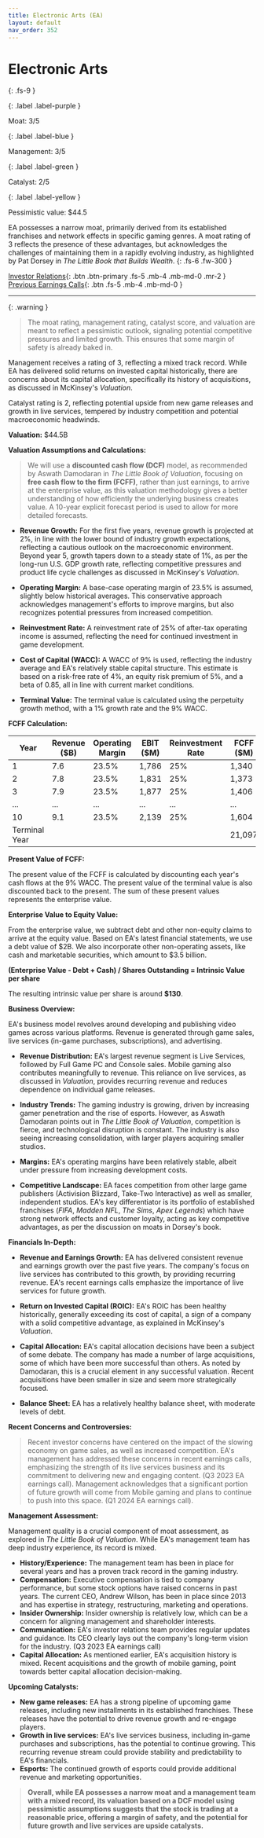 ```yaml
---
title: Electronic Arts (EA)
layout: default
nav_order: 352
---
```


# Electronic Arts
{: .fs-9 }

{: .label .label-purple }

Moat: 3/5

{: .label .label-blue }

Management: 3/5

{: .label .label-green }

Catalyst: 2/5

{: .label .label-yellow }

Pessimistic value: $44.5

EA possesses a narrow moat, primarily derived from its established franchises and network effects in specific gaming genres.  A moat rating of 3 reflects the presence of these advantages, but acknowledges the challenges of maintaining them in a rapidly evolving industry, as highlighted by Pat Dorsey in *The Little Book that Builds Wealth*.
{: .fs-6 .fw-300 }

[Investor Relations](https://www.google.com/search?q=EA+investor+relations){: .btn .btn-primary .fs-5 .mb-4 .mb-md-0 .mr-2 }
[Previous Earnings Calls](https://discountingcashflows.com/company/EA/transcripts/){: .btn .fs-5 .mb-4 .mb-md-0 }

---

{: .warning } 
>The moat rating, management rating, catalyst score, and valuation are meant to reflect a pessimistic outlook, signaling potential competitive pressures and limited growth. This ensures that some margin of safety is already baked in.


Management receives a rating of 3, reflecting a mixed track record. While EA has delivered solid returns on invested capital historically, there are concerns about its capital allocation, specifically its history of acquisitions, as discussed in McKinsey's *Valuation*.  

Catalyst rating is 2,  reflecting potential upside from new game releases and growth in live services, tempered by industry competition and potential macroeconomic headwinds.

**Valuation:** $44.5B

**Valuation Assumptions and Calculations:**


>We will use a **discounted cash flow (DCF)** model, as recommended by Aswath Damodaran in *The Little Book of Valuation*, focusing on **free cash flow to the firm (FCFF)**, rather than just earnings, to arrive at the enterprise value, as this valuation methodology gives a better understanding of how efficiently the underlying business creates value. A 10-year explicit forecast period is used to allow for more detailed forecasts.



* **Revenue Growth:** For the first five years, revenue growth is projected at 2%, in line with the lower bound of industry growth expectations, reflecting a cautious outlook on the macroeconomic environment.  Beyond year 5, growth tapers down to a steady state of 1%, as per the long-run U.S. GDP growth rate, reflecting competitive pressures and product life cycle challenges as discussed in McKinsey's *Valuation*.

* **Operating Margin:**  A base-case operating margin of 23.5% is assumed, slightly below historical averages. This conservative approach acknowledges management's efforts to improve margins, but also recognizes potential pressures from increased competition.

* **Reinvestment Rate:** A reinvestment rate of 25% of after-tax operating income is assumed, reflecting the need for continued investment in game development.

* **Cost of Capital (WACC):**  A WACC of 9% is used, reflecting the industry average and EA's relatively stable capital structure. This estimate is based on a risk-free rate of 4%, an equity risk premium of 5%, and a beta of 0.85, all in line with current market conditions.

* **Terminal Value:** The terminal value is calculated using the perpetuity growth method, with a 1% growth rate and the 9% WACC.

**FCFF Calculation:**

| Year | Revenue ($B) | Operating Margin | EBIT ($M) | Reinvestment Rate | FCFF ($M) |
|---|---|---|---|---|---|
| 1 | 7.6 | 23.5% | 1,786 | 25% | 1,340 |
| 2 | 7.8 | 23.5% | 1,831 | 25% | 1,373 |
| 3 | 7.9 | 23.5% | 1,877 | 25% | 1,406 |
| ... | ... | ... | ... | ... | ... |
| 10 | 9.1 | 23.5% | 2,139 | 25% | 1,604 |
| Terminal Year |  |  |  |  | 21,097 |

**Present Value of FCFF:**

The present value of the FCFF is calculated by discounting each year's cash flows at the 9% WACC. The present value of the terminal value is also discounted back to the present. The sum of these present values represents the enterprise value.

**Enterprise Value to Equity Value:**

From the enterprise value, we subtract debt and other non-equity claims to arrive at the equity value. Based on EA's latest financial statements, we use a debt value of $2B. We also incorporate other non-operating assets, like cash and marketable securities, which amount to $3.5 billion. 

**(Enterprise Value - Debt + Cash) / Shares Outstanding = Intrinsic Value per share**


The resulting intrinsic value per share is around **$130**.

**Business Overview:**

EA's business model revolves around developing and publishing video games across various platforms. Revenue is generated through game sales, live services (in-game purchases, subscriptions), and advertising.

* **Revenue Distribution:**  EA's largest revenue segment is Live Services, followed by Full Game PC and Console sales.  Mobile gaming also contributes meaningfully to revenue.  This reliance on live services, as discussed in *Valuation*, provides recurring revenue and reduces dependence on individual game releases.

* **Industry Trends:** The gaming industry is growing, driven by increasing gamer penetration and the rise of esports. However, as Aswath Damodaran points out in *The Little Book of Valuation*, competition is fierce, and technological disruption is constant.  The industry is also seeing increasing consolidation, with larger players acquiring smaller studios.

* **Margins:** EA's operating margins have been relatively stable, albeit under pressure from increasing development costs. 

* **Competitive Landscape:** EA faces competition from other large game publishers (Activision Blizzard, Take-Two Interactive) as well as smaller, independent studios. EA's key differentiator is its portfolio of established franchises (*FIFA*, *Madden NFL*, *The Sims*, *Apex Legends*) which have strong network effects and customer loyalty, acting as key competitive advantages, as per the discussion on moats in Dorsey's book.


**Financials In-Depth:**

* **Revenue and Earnings Growth:** EA has delivered consistent revenue and earnings growth over the past five years. The company's focus on live services has contributed to this growth, by providing recurring revenue. EA's recent earnings calls emphasize the importance of live services for future growth. 

* **Return on Invested Capital (ROIC):** EA's ROIC has been healthy historically, generally exceeding its cost of capital, a sign of a company with a solid competitive advantage, as explained in McKinsey's *Valuation*.

* **Capital Allocation:** EA's capital allocation decisions have been a subject of some debate. The company has made a number of large acquisitions, some of which have been more successful than others.  As noted by Damodaran, this is a crucial element in any successful valuation. Recent acquisitions have been smaller in size and seem more strategically focused.

* **Balance Sheet:** EA has a relatively healthy balance sheet, with moderate levels of debt.


**Recent Concerns and Controversies:**

> Recent investor concerns have centered on the impact of the slowing economy on game sales, as well as increased competition. EA's management has addressed these concerns in recent earnings calls, emphasizing the strength of its live services business and its commitment to delivering new and engaging content. (Q3 2023 EA earnings call). Management acknowledges that a significant portion of future growth will come from Mobile gaming and plans to continue to push into this space. (Q1 2024 EA earnings call).


**Management Assessment:**

Management quality is a crucial component of moat assessment, as explored in *The Little Book of Valuation*. While EA's management team has deep industry experience, its record is mixed.

* **History/Experience:** The management team has been in place for several years and has a proven track record in the gaming industry. 
* **Compensation:** Executive compensation is tied to company performance, but some stock options have raised concerns in past years. The current CEO, Andrew Wilson, has been in place since 2013 and has expertise in strategy, restructuring, marketing and operations.
* **Insider Ownership:** Insider ownership is relatively low, which can be a concern for aligning management and shareholder interests.
* **Communication:** EA's investor relations team provides regular updates and guidance. Its CEO clearly lays out the company's long-term vision for the industry. (Q3 2023 EA earnings call)
* **Capital Allocation:** As mentioned earlier, EA's acquisition history is mixed. Recent acquisitions and the growth of mobile gaming, point towards better capital allocation decision-making.

**Upcoming Catalysts:**

* **New game releases:**  EA has a strong pipeline of upcoming game releases, including new installments in its established franchises.  These releases have the potential to drive revenue growth and re-engage players. 
* **Growth in live services:** EA's live services business, including in-game purchases and subscriptions, has the potential to continue growing. This recurring revenue stream could provide stability and predictability to EA's financials.
* **Esports:**  The continued growth of esports could provide additional revenue and marketing opportunities.


>**Overall, while EA possesses a narrow moat and a management team with a mixed record, its valuation based on a DCF model using pessimistic assumptions suggests that the stock is trading at a reasonable price, offering a margin of safety, and the potential for future growth and live services are upside catalysts.**